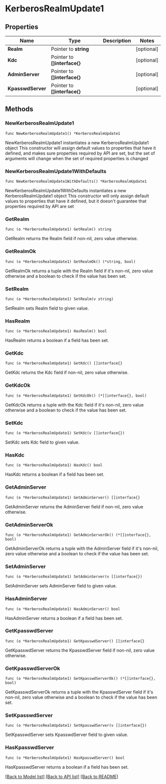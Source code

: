 # KerberosRealmUpdate1

## Properties

Name | Type | Description | Notes
------------ | ------------- | ------------- | -------------
**Realm** | Pointer to **string** |  | [optional] 
**Kdc** | Pointer to **[]interface{}** |  | [optional] 
**AdminServer** | Pointer to **[]interface{}** |  | [optional] 
**KpasswdServer** | Pointer to **[]interface{}** |  | [optional] 

## Methods

### NewKerberosRealmUpdate1

`func NewKerberosRealmUpdate1() *KerberosRealmUpdate1`

NewKerberosRealmUpdate1 instantiates a new KerberosRealmUpdate1 object
This constructor will assign default values to properties that have it defined,
and makes sure properties required by API are set, but the set of arguments
will change when the set of required properties is changed

### NewKerberosRealmUpdate1WithDefaults

`func NewKerberosRealmUpdate1WithDefaults() *KerberosRealmUpdate1`

NewKerberosRealmUpdate1WithDefaults instantiates a new KerberosRealmUpdate1 object
This constructor will only assign default values to properties that have it defined,
but it doesn't guarantee that properties required by API are set

### GetRealm

`func (o *KerberosRealmUpdate1) GetRealm() string`

GetRealm returns the Realm field if non-nil, zero value otherwise.

### GetRealmOk

`func (o *KerberosRealmUpdate1) GetRealmOk() (*string, bool)`

GetRealmOk returns a tuple with the Realm field if it's non-nil, zero value otherwise
and a boolean to check if the value has been set.

### SetRealm

`func (o *KerberosRealmUpdate1) SetRealm(v string)`

SetRealm sets Realm field to given value.

### HasRealm

`func (o *KerberosRealmUpdate1) HasRealm() bool`

HasRealm returns a boolean if a field has been set.

### GetKdc

`func (o *KerberosRealmUpdate1) GetKdc() []interface{}`

GetKdc returns the Kdc field if non-nil, zero value otherwise.

### GetKdcOk

`func (o *KerberosRealmUpdate1) GetKdcOk() (*[]interface{}, bool)`

GetKdcOk returns a tuple with the Kdc field if it's non-nil, zero value otherwise
and a boolean to check if the value has been set.

### SetKdc

`func (o *KerberosRealmUpdate1) SetKdc(v []interface{})`

SetKdc sets Kdc field to given value.

### HasKdc

`func (o *KerberosRealmUpdate1) HasKdc() bool`

HasKdc returns a boolean if a field has been set.

### GetAdminServer

`func (o *KerberosRealmUpdate1) GetAdminServer() []interface{}`

GetAdminServer returns the AdminServer field if non-nil, zero value otherwise.

### GetAdminServerOk

`func (o *KerberosRealmUpdate1) GetAdminServerOk() (*[]interface{}, bool)`

GetAdminServerOk returns a tuple with the AdminServer field if it's non-nil, zero value otherwise
and a boolean to check if the value has been set.

### SetAdminServer

`func (o *KerberosRealmUpdate1) SetAdminServer(v []interface{})`

SetAdminServer sets AdminServer field to given value.

### HasAdminServer

`func (o *KerberosRealmUpdate1) HasAdminServer() bool`

HasAdminServer returns a boolean if a field has been set.

### GetKpasswdServer

`func (o *KerberosRealmUpdate1) GetKpasswdServer() []interface{}`

GetKpasswdServer returns the KpasswdServer field if non-nil, zero value otherwise.

### GetKpasswdServerOk

`func (o *KerberosRealmUpdate1) GetKpasswdServerOk() (*[]interface{}, bool)`

GetKpasswdServerOk returns a tuple with the KpasswdServer field if it's non-nil, zero value otherwise
and a boolean to check if the value has been set.

### SetKpasswdServer

`func (o *KerberosRealmUpdate1) SetKpasswdServer(v []interface{})`

SetKpasswdServer sets KpasswdServer field to given value.

### HasKpasswdServer

`func (o *KerberosRealmUpdate1) HasKpasswdServer() bool`

HasKpasswdServer returns a boolean if a field has been set.


[[Back to Model list]](../README.md#documentation-for-models) [[Back to API list]](../README.md#documentation-for-api-endpoints) [[Back to README]](../README.md)


